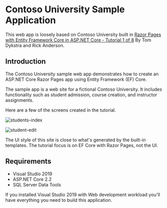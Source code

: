# Contoso University Sample Application

This web app is loosely based on Contoso University built in [Razor Pages with Entity Framework Core in ASP.NET Core - Tutorial 1 of 8](https://docs.microsoft.com/en-us/aspnet/core/data/ef-rp/intro?view=aspnetcore-2.2&tabs=visual-studio) By Tom Dykstra and Rick Anderson.

## Introduction

The Contoso University sample web app demonstrates how to create an ASP.NET Core Razor Pages app using Entity Framework (EF) Core.

The sample app is a web site for a fictional Contoso University. It includes functionality such as student admission, course creation, and instructor assignments.

Here are a few of the screens created in the tutorial.

![students-index](https://docs.microsoft.com/en-us/aspnet/core/data/ef-rp/intro/_static/students-index.png)

![student-edit](https://docs.microsoft.com/en-us/aspnet/core/data/ef-rp/intro/_static/student-edit.png)

The UI style of this site is close to what's generated by the built-in templates. The tutorial focus is on EF Core with Razor Pages, not the UI.

## Requirements

- Visual Studio 2019
- ASP.NET Core 2.2
- SQL Server Data Tools

If you installed Visual Studio 2019 with Web development workload you'll have everything you need to build this application.

